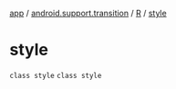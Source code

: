 [app](../../../index.md) / [android.support.transition](../../index.md) / [R](../index.md) / [style](./index.md)

# style

`class style`
`class style`